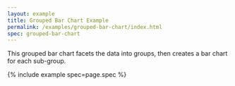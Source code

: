```yaml
---
layout: example
title: Grouped Bar Chart Example
permalink: /examples/grouped-bar-chart/index.html
spec: grouped-bar-chart
---
```


This grouped bar chart facets the data into groups, then creates a bar chart for each sub-group.

{% include example spec=page.spec %}
